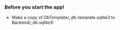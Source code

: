 ### Before you start the app!
* Make a copy of DbTemplate/_db-template.sqlite3 to Backend/_db.sqlite3!